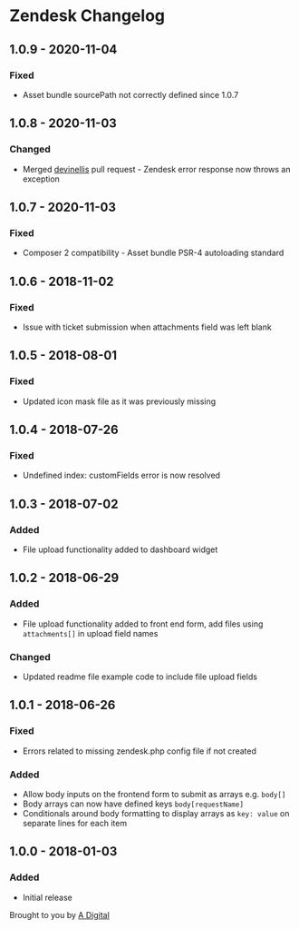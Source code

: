 # Zendesk Changelog

## 1.0.9 - 2020-11-04
### Fixed
- Asset bundle sourcePath not correctly defined since 1.0.7


## 1.0.8 - 2020-11-03
### Changed
- Merged [devinellis](https://github.com/devinellis) pull request - Zendesk error response now throws an exception

## 1.0.7 - 2020-11-03
### Fixed
- Composer 2 compatibility - Asset bundle PSR-4 autoloading standard

## 1.0.6 - 2018-11-02
### Fixed
- Issue with ticket submission when attachments field was left blank

## 1.0.5 - 2018-08-01
### Fixed
- Updated icon mask file as it was previously missing

## 1.0.4 - 2018-07-26
### Fixed
- Undefined index: customFields error is now resolved

## 1.0.3 - 2018-07-02
### Added
- File upload functionality added to dashboard widget

## 1.0.2 - 2018-06-29
### Added
- File upload functionality added to front end form, add files using `attachments[]` in upload field names

### Changed
- Updated readme file example code to include file upload fields

## 1.0.1 - 2018-06-26
### Fixed
- Errors related to missing zendesk.php config file if not created

### Added
- Allow body inputs on the frontend form to submit as arrays e.g. `body[]`
- Body arrays can now have defined keys `body[requestName]`
- Conditionals around body formatting to display arrays as `key: value` on separate lines for each item

## 1.0.0 - 2018-01-03
### Added
- Initial release

Brought to you by [A Digital](https://adigital.agency)

